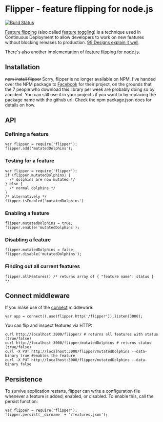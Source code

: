 # Flipper - feature flipping for node.js #
[![Build Status](https://secure.travis-ci.org/nomiddlename/flipper.png?branch=master)](http://travis-ci.org/nomiddlename/flipper)

[Feature flipping](http://code.flickr.com/blog/2009/12/02/flipping-out/) (also called [feature toggling](http://martinfowler.com/bliki/FeatureToggle.html)) is a technique used in Continuous Deployment to allow developers to work on new features without blocking releases to production. [99 Designs explain it well](http://99designs.com/tech-blog/blog/2012/03/01/feature-flipping/).

There's also another implementation of [feature flipping for node.js](https://github.com/bigodines/feature-flipper-js). 

## Installation ##
~~npm install flipper~~
Sorry, flipper is no longer available on NPM. I've handed over the NPM package to [Facebook](https://fbflipper.com) for their project, on the grounds that the 7 people who download this library per week are probably doing so by accident. You can still use it in your projects if you want to by replacing the package name with the github url. Check the npm package.json docs for details on how.

## API ##
### Defining a feature ###
    var flipper = require('flipper');
    flipper.add('mutatedDolphins');
  
### Testing for a feature ###
    var flipper = require('flipper');
    if (flipper.mutatedDolphins) {
      /* dolphins are now mutated */
    } else {
      /* normal dolphins */
    }
    /* alternatively */
    flipper.isEnabled('mutatedDolphins')
  
### Enabling a feature ###
    flipper.mutatedDolphins = true;
    flipper.enable('mutatedDolphins');

### Disabling a feature ###
    flipper.mutatedDolphins = false;
    flipper.disable('mutatedDolphins');
  
### Finding out all current features ###
    flipper.allFeatures() /* returns array of { "feature name": status } */

## Connect middleware ##
If you make use of the [connect](http://www.senchalabs.org/connect/) middleware:

    var app = connect().use(flipper.http('/flipper')).listen(3000);
You can flip and inspect features via HTTP:

    curl http://localhost:3000/flipper/ # returns all features with status (true/false)
    curl http://localhost:3000/flipper/mutatedDolphins # returns status (true/false)
    curl -X PUT http://localhost:3000/flipper/mutatedDolphins --data-binary true #enables the feature
    curl -X PUT http://localhost:3000/flipper/mutatedDolphins --data-binary false

## Persistence ##
To survive application restarts, flipper can write a configuration file whenever a feature is added, enabled, or disabled. To enable this, call the persist function:

    var flipper = require('flipper');
    flipper.persist(__dirname  + '/features.json');

